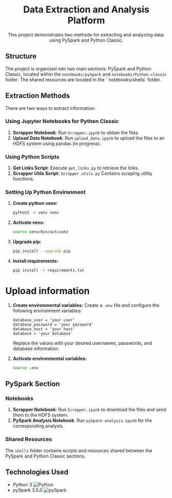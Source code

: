 <h1 align="center">
  <br>
  <b>Data Extraction and Analysis Platform</b>
  <br>
</h1>

<p align="center">
  This project demonstrates two methods for extracting and analyzing data: using PySpark and Python Classic.
  <br>
</p>

## Structure

The project is organized into two main sections: PySpark and Python Classic, located within the `notebooks/pySpark` and `notebooks/Python-classic` folder. The shared resources are located in the ``notebooks/shells` folder.

## Extraction Methods

There are two ways to extract information:
 
### Using Jupyter Notebooks for Python Classic

1. **Scrapper Notebook**: Run `Scrapper.ipynb` to obtain the files.
2. **Upload Data Notebook**: Run `upload_data.ipynb` to upload the files to an HDFS system using pandas (in progress).

### Using Python Scripts

1. **Get Links Script**: Execute `get_links.py` to retrieve the links.
2. **Scrapper Utils Script**: `Scrapper_utils.py` Contains scraping utility functions.

### Setting Up Python Environment

1. **Create python venv:**
    ```bash
    python3 -m venv venv
    ```

2. **Activate venv:**
    ```bash
    source venv/bin/activate
    ```

3. **Upgrade pip:**
    ```bash
    pip install --upgrade pip
    ```

4. **Install requirements:**
    ```bash
    pip install -r requirements.txt
    ```
# Upload information

1. **Create environmental variables:**
    Create a `.env` file and configure the following environment variables:
    ```env
    database_user = 'your user'
    database_password = 'your password'
    database_host = 'your host'
    database = 'your database'
    ```
   Replace the values with your desired usernames, passwords, and database information.

2. **Activate environmental variables:**
    ```bash
    source .env
    ```

## PySpark Section

### Notebooks

1. **Scrapper Notebook**: Run `Scrapper.ipynb` to download the files and send them to the HDFS system.
2. **PySpark Analysis Notebook**: Run `pySpark-analysis.ipynb` for the corresponding analysis.

### Shared Resources

The `shells` folder contains scripts and resources shared between the PySpark and Python Classic sections.

## Technologies Used

- Python 3 ![Python](https://img.shields.io/badge/Python-3.x-blue)
- pySpark 3.5.0 ![pySpark](https://img.shields.io/badge/pySpark-3.5.0-orange)

